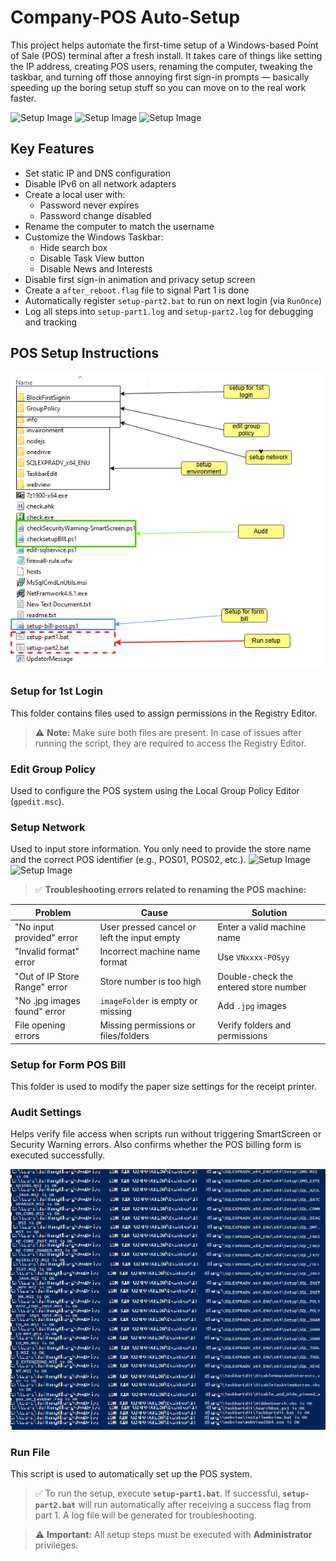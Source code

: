 # Company-POS Auto-Setup

This project helps automate the first-time setup of a Windows-based Point of Sale (POS) terminal after a fresh install. It takes care of things like setting the IP address, creating POS users, renaming the computer, tweaking the taskbar, and turning off those annoying first sign-in prompts — basically speeding up the boring setup stuff so you can move on to the real work faster.

![Setup Image](https://github.com/BHK0407/company_automation_solution/blob/main/images/setup-part1.png)
![Setup Image](https://github.com/BHK0407/company_automation_solution/blob/main/images/setup-part2.png)
![Setup Image](https://github.com/BHK0407/company_automation_solution/blob/main/images/autologin.png)

##  Key Features

- Set static IP and DNS configuration
- Disable IPv6 on all network adapters
- Create a local user with:
  - Password never expires
  - Password change disabled
- Rename the computer to match the username
- Customize the Windows Taskbar:
  - Hide search box
  - Disable Task View button
  - Disable News and Interests
- Disable first sign-in animation and privacy setup screen
- Create a `after_reboot.flag` file to signal Part 1 is done
- Automatically register `setup-part2.bat` to run on next login (via `RunOnce`)
- Log all steps into `setup-part1.log` and `setup-part2.log` for debugging and tracking

## POS Setup Instructions
![Setup Image](https://github.com/BHK0407/company_automation_solution/blob/main/images/folder-setupPOS.png)


### **Setup for 1st Login**
This folder contains files used to assign permissions in the Registry Editor.  
> ⚠️ **Note:** Make sure both files are present. In case of issues after running the script, they are required to access the Registry Editor.


### **Edit Group Policy**
Used to configure the POS system using the Local Group Policy Editor (`gpedit.msc`).


### **Setup Network**
Used to input store information. You only need to provide the store name and the correct POS identifier (e.g., POS01, POS02, etc.).
![Setup Image](https://github.com/BHK0407/GS25VN_automation_setup/blob/main/updateIPPOS/Update_Setting_POS_PC.png)
![Setup Image](https://github.com/BHK0407/GS25VN_automation_setup/blob/main/images/New-POS-Type.png)

> ✅ **Troubleshooting errors related to renaming the POS machine:**

| Problem                        | Cause                                         | Solution                              |
|-------------------------------|----------------------------------------------|---------------------------------------| 
| "No input provided" error     | User pressed cancel or left the input empty  | Enter a valid machine name            |
| "Invalid format" error        | Incorrect machine name format                | Use `VNxxxx-POSyy`                    |
| "Out of IP Store Range" error | Store number is too high                     | Double-check the entered store number |
| "No .jpg images found" error  | `imageFolder` is empty or missing            | Add `.jpg` images                     |
| File opening errors           | Missing permissions or files/folders         | Verify folders and permissions        |

### **Setup for Form POS Bill**
This folder is used to modify the paper size settings for the receipt printer.


### **Audit Settings**
Helps verify file access when scripts run without triggering SmartScreen or Security Warning errors. Also confirms whether the POS billing form is executed successfully.

![Setup Image](https://github.com/BHK0407/company_automation_solution/blob/main/images/checkSecurityWarning.png)

### **Run File**
This script is used to automatically set up the POS system.  
> ✅ To run the setup, execute **`setup-part1.bat`**. If successful, **`setup-part2.bat`** will run automatically after receiving a success flag from part 1. A log file will be generated for troubleshooting.

> ⚠️ **Important:** All setup steps must be executed with **Administrator** privileges.


